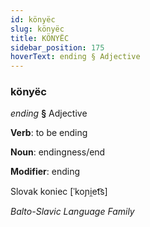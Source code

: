 ```yaml
---
id: könyëc
slug: könyëc
title: KÖNYËC
sidebar_position: 175
hoverText: ending § Adjective
---
```


### könyëc

*ending* **§** Adjective

**Verb**: to be ending

**Noun**: endingness/end

**Modifier**: ending

Slovak koniec [ˈkoɲi̯et͡s]

*Balto-Slavic Language Family*